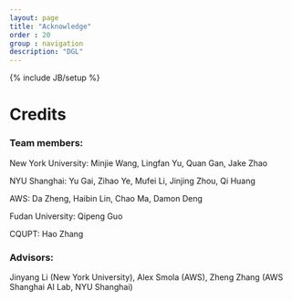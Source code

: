```yaml
---
layout: page
title: "Acknowledge"
order : 20
group : navigation
description: "DGL"
---
```

{% include JB/setup %}

# Credits

### Team members:
New York University: Minjie Wang, Lingfan Yu, Quan Gan, Jake Zhao

NYU Shanghai: Yu Gai, Zihao Ye, Mufei Li, Jinjing Zhou, Qi Huang

AWS: Da Zheng, Haibin Lin, Chao Ma, Damon Deng

Fudan University: Qipeng Guo

CQUPT: Hao Zhang

### Advisors:
Jinyang Li (New York University), Alex Smola (AWS), Zheng Zhang (AWS Shanghai AI Lab, NYU Shanghai)

